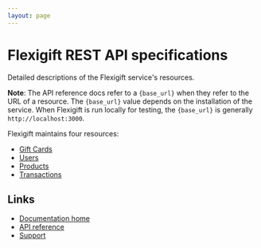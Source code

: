 ```yaml
---
layout: page
---
```


# Flexigift REST API specifications

Detailed descriptions of the Flexigift service's resources.

**Note**: The API reference docs refer to a `{base_url}` when they
refer to the URL of a resource. The `{base_url}` value depends
on the installation of the service. When Flexigift is run locally for testing, the `{base_url}` is
generally `http://localhost:3000`.

Flexigift maintains four resources:

* [Gift Cards](gift-cards/index.md)
* [Users](users/index.md)
* [Products](products/index.md)
* [Transactions](transactions/index.md)

## Links

* [Documentation home](../index.md)
* [API reference](../api/index.md)
* [Support](mailto:support@example.com)